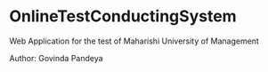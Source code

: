 # OnlineTestConductingSystem
Web Application for the test of Maharishi University of Management

Author: Govinda Pandeya

